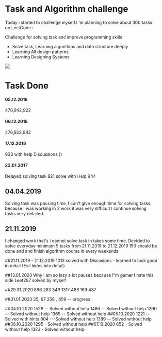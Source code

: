 # Task and Algorithm challenge

Today i started  to challenge myself.I 'm planning to solve about 300 tasks 
on LeetCode :

Challenge for solving task and improve programming skills

  - Solve task, Learning algorithms and data structure deeply
  - Learning All design patterns 
  - Learning Designing Systems
  
  
  ![](https://uwaterloo.ca/student-success/sites/ca.student-success/files/styles/body-500px-wide/public/uploads/images/hey-you-can-do-it_0.jpg?itok=2fwm2cXZ)
  
# Task Done 
#### 05.12.2018
 476,942,922
#### 06.12.2018
 476,922,942
#### 17.12.2018
 933 with help Discussions  ))
####  23.01.2017 
 Delayed solving task 
 821 solve with Help
 944

## 04.04.2019 

Solving task was pausing time, 
I can't give enough time for solving tasks.  
because I was working in 2 work it was very difficult I 
continue solving tasks very detailed.

## 21.11.2019 
I changed work that's I cannot solve task in takes some time.
Decided to solve everyday minimum 5 tasks 
from 21.11.2019  to 21.12.2019 150 should be done and and finish 
algorithm course in every weekends 

##21.11.2019 - 21.12.2019
1013 solved with Discusions  - learned to look good in detail (Evil hides into detail)

##13.01.2020 
Why I am so lazy a lot pauses because I"m gamer I hate this side 
Leet287 solved by myself

##29.01.2020
896 283 349 1317 486 169 487


##31.01.2020
35, 67 258 , 459 -- progress

##04.10.2020
1528 -- Solved without help
1486 -- Solved without help
1290 -- Solved without help
1365 -- Solved without help
##05.10.2020
1221 -- Solved with hints
804 ---Solved without help
1389 -- Solved without help
##06.10.2020
1295 - Solved without help
##07.10.2020
852 - Solved without help
1323 - Solved without help
